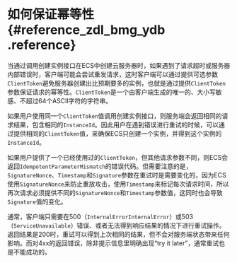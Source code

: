 # 如何保证幂等性 {#reference_zdl_bmg_ydb .reference}

当通过调用创建实例接口在ECS中创建云服务器时，如果遇到了请求超时或服务器内部错误时，客户端可能会尝试重发请求，这时客户端可以通过提供可选参数`ClientToken`避免服务器创建出比预期要多的实例，也就是通过提供`ClientToken`参数保证请求的幂等性。`ClientToken`是一个由客户端生成的唯一的、大小写敏感、不超过64个ASCII字符的字符串。

如果用户使用同一个`ClientToken`值调用创建实例接口，则服务端会返回相同的请求结果，包含相同的`InstanceId`。因此用户在遇到错误进行重试的时候，可以通过提供相同的`ClientToken`值，来确保ECS只创建一个实例，并得到这个实例的`InstanceId`。

如果用户提供了一个已经使用过的`ClientToken`，但其他请求参数不同，则ECS会返回`IdempotentParameterMismatch`的错误代码。但需要注意的是，`SignatureNonce`、`Timestamp`和`Signature`参数在重试时是需要变化的，因为ECS使用`SignatureNonce`来防止重放攻击，使用`Timestamp`来标记每次请求时间，所以再次请求必须提供不同的`SignatureNonce`和`Timestamp`参数值，这同时也会导致`Signature`值的变化。

通常，客户端只需要在500（`InternalErrorInternalError`）或503（`ServiceUnavailable`）错误、或者无法得到响应结果的情况下进行重试操作。返回结果是200时，重试可以得到上次相同的结果，但不会对服务端状态带来任何影响。而对4xx的返回错误，除非提示信息里明确出现“try it later”，通常重试也是不能成功的。

